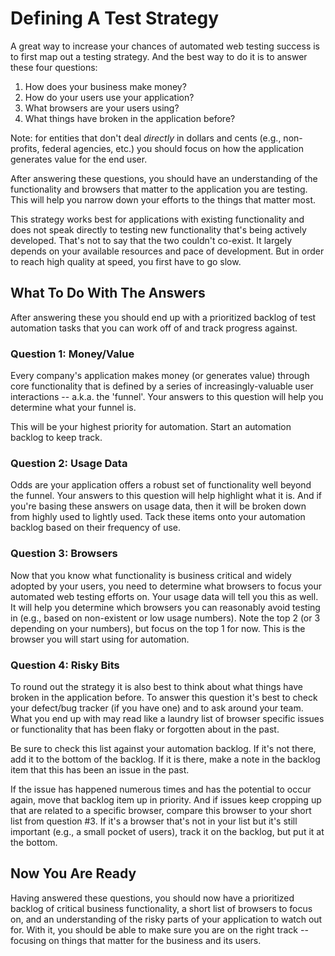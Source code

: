 # Defining A Test Strategy

A great way to increase your chances of automated web testing success is to first map out a testing strategy. And the best way to do it is to answer these four questions:

1. How does your business make money?  
2. How do your users use your application?  
3. What browsers are your users using?  
4. What things have broken in the application before?  

Note: for entities that don't deal *directly* in dollars and cents (e.g., non-profits, federal agencies, etc.) you should focus on how the application generates value for the end user.

After answering these questions, you should have an understanding of the functionality and browsers that matter to the application you are testing. This will help you narrow down your efforts to the things that matter most.

This strategy works best for applications with existing functionality and does not speak directly to testing new functionality that's being actively developed. That's not to say that the two couldn't co-exist. It largely depends on your available resources and pace of development. But in order to reach high quality at speed, you first have to go slow.

## What To Do With The Answers

After answering these you should end up with a prioritized backlog of test automation tasks that you can work off of and track progress against.

### Question 1: Money/Value

Every company's application makes money (or generates value) through core functionality that is defined by a series of increasingly-valuable user interactions -- a.k.a. the 'funnel'. Your answers to this question will help you determine what your funnel is.

This will be your highest priority for automation. Start an automation backlog to keep track.

### Question 2: Usage Data

Odds are your application offers a robust set of functionality well beyond the funnel. Your answers to this question will help highlight what it is. And if you're basing these answers on usage data, then it will be broken down from highly used to lightly used. Tack these items onto your automation backlog based on their frequency of use.

### Question 3: Browsers

Now that you know what functionality is business critical and widely adopted by your users, you need to determine what browsers to focus your automated web testing efforts on. Your usage data will tell you this as well. It will help you determine which browsers you can reasonably avoid testing in (e.g., based on non-existent or low usage numbers). Note the top 2 (or 3 depending on your numbers), but focus on the top 1 for now. This is the browser you will start using for automation.

### Question 4: Risky Bits

To round out the strategy it is also best to think about what things have broken in the application before. To answer this question it's best to check your defect/bug tracker (if you have one) and to ask around your team. What you end up with may read like a laundry list of browser specific issues or functionality that has been flaky or forgotten about in the past.

Be sure to check this list against your automation backlog. If it's not there, add it to the bottom of the backlog. If it is there, make a note in the backlog item that this has been an issue in the past.

If the issue has happened numerous times and has the potential to occur again, move that backlog item up in priority. And if issues keep cropping up that are related to a specific browser, compare this browser to your short list from question #3. If it's a browser that's not in your list but it's still important (e.g., a small pocket of users), track it on the backlog, but put it at the bottom.

## Now You Are Ready

Having answered these questions, you should now have a prioritized backlog of critical business functionality, a short list of browsers to focus on, and an understanding of the risky parts of your application to watch out for. With it, you should be able to make sure you are on the right track -- focusing on things that matter for the business and its users.
